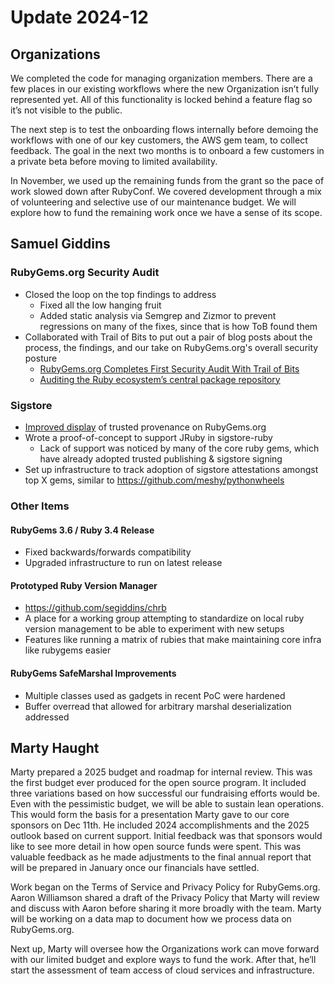 # Update 2024-12

## Organizations

We completed the code for managing organization members.  There are a few places in our existing workflows where the new Organization isn’t fully represented yet.  All of this functionality is locked behind a feature flag so it’s not visible to the public.

The next step is to test the onboarding flows internally before demoing the workflows with one of our key customers, the AWS gem team, to collect feedback.  The goal in the next two months is to onboard a few customers in a private beta before moving to limited availability.

In November, we used up the remaining funds from the grant so the pace of work slowed down after RubyConf. We covered development through a mix of volunteering and selective use of our maintenance budget.  We will explore how to fund the remaining work once we have a sense of its scope.


## Samuel Giddins

### RubyGems.org Security Audit

- Closed the loop on the top findings to address
  - Fixed all the low hanging fruit
  - Added static analysis via Semgrep and Zizmor to prevent regressions on many of the fixes, since that is how ToB found them
- Collaborated with Trail of Bits to put out a pair of blog posts about the process, the findings, and our take on RubyGems.org's overall security posture
  - [RubyGems.org Completes First Security Audit With Trail of Bits](https://blog.rubygems.org/2024/12/11/security-audit.html)
  - [Auditing the Ruby ecosystem’s central package repository](https://blog.trailofbits.com/2024/12/11/auditing-the-ruby-ecosystems-central-package-repository/)

### Sigstore

- [Improved display](https://github.com/rubygems/rubygems.org/pull/5330) of trusted provenance on RubyGems.org
- Wrote a proof-of-concept to support JRuby in sigstore-ruby
  - Lack of support was noticed by many of the core ruby gems, which have already adopted trusted publishing & sigstore signing
- Set up infrastructure to track adoption of sigstore attestations amongst top X gems, similar to https://github.com/meshy/pythonwheels
 
### Other Items

#### RubyGems 3.6 / Ruby 3.4 Release

- Fixed backwards/forwards compatibility
- Upgraded infrastructure to run on latest release

#### Prototyped Ruby Version Manager

- https://github.com/segiddins/chrb
- A place for a working group attempting to standardize on local ruby version management to be able to experiment with new setups
- Features like running a matrix of rubies that make maintaining core infra like rubygems easier

#### RubyGems SafeMarshal Improvements

- Multiple classes used as gadgets in recent PoC were hardened
- Buffer overread that allowed for arbitrary marshal deserialization addressed


## Marty Haught

Marty prepared a 2025 budget and roadmap for internal review.  This was the first budget ever produced for the open source program.  It included three variations based on how successful our fundraising efforts would be.  Even with the pessimistic budget, we will be able to sustain lean operations.  This would form the basis for a presentation Marty gave to our core sponsors on Dec 11th.  He included 2024 accomplishments and the 2025 outlook based on current support.  Initial feedback was that sponsors would like to see more detail in how open source funds were spent.  This was valuable feedback as he made adjustments to the final annual report that will be prepared in January once our financials have settled.

Work began on the Terms of Service and Privacy Policy for RubyGems.org.  Aaron Williamson shared a draft of the Privacy Policy that Marty will review and discuss with Aaron before sharing it more broadly with the team.  Marty will be working on a data map to document how we process data on RubyGems.org.

Next up, Marty will oversee how the Organizations work can move forward with our limited budget and explore ways to fund the work.  After that, he’ll start the assessment of team access of cloud services and infrastructure.
